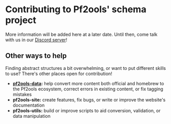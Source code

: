 # Contributing to Pf2ools' schema project

More information will be added here at a later date. Until then, come talk with us in our [Discord server](https://discord.gg/2hzNxErtVu)!

## Other ways to help

Finding abstract structures a bit overwhelming, or want to put different skills to use? There's other places open for contribution!

- [**pf2ools-data**](https://github.com/Pf2ools/pf2ools-data)**:** help convert more content both official and homebrew to the Pf2ools ecosystem, correct errors in existing content, or fix tagging mistakes
- **pf2ools-site:** create features, fix bugs, or write or improve the website's documentation
- **pf2ools-utils:** build or improve scripts to aid conversion, validation, or data manipulation
